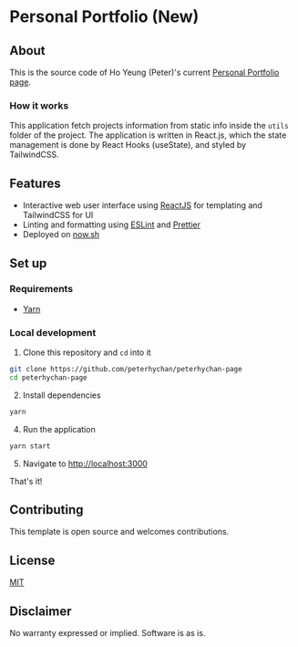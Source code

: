 # Personal Portfolio (New)

## About
This is the source code of Ho Yeung (Peter)'s current [Personal Portfolio page](https://peterhychan-page.hoychanan.now.sh/). 

### How it works
This application fetch projects information from static info inside the `utils` folder of the project. The application is written in React.js, which the state management is done by React Hooks (useState), and styled by TailwindCSS. 

## Features
- Interactive web user interface using [ReactJS](https://reactjs.org/) for templating and TailwindCSS for UI
- Linting and formatting using [ESLint](https://npm.im/eslint) and [Prettier](https://npm.im/prettier)
- Deployed on [now.sh](https://peterhychan-page.hoychanan.now.sh/)

## Set up

### Requirements

- [Yarn](https://classic.yarnpkg.com/en/)

### Local development
1. Clone this repository and `cd` into it

```bash
git clone https://github.com/peterhychan/peterhychan-page
cd peterhychan-page
```

2. Install dependencies

```bash
yarn
```

4. Run the application

```bash
yarn start
```

5. Navigate to [http://localhost:3000](http://localhost:3000)

That's it!

## Contributing

This template is open source and welcomes contributions.

## License

[MIT](http://www.opensource.org/licenses/mit-license.html)

## Disclaimer

No warranty expressed or implied. Software is as is.
